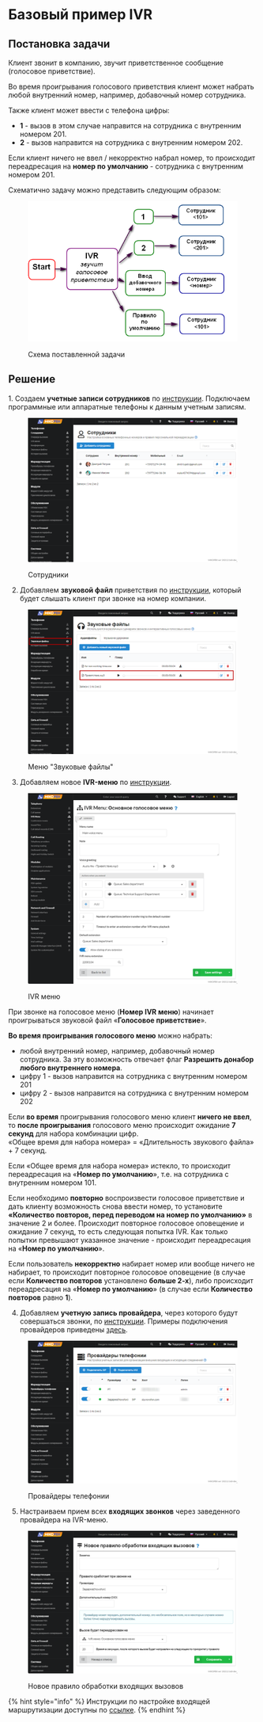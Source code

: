 # Базовый пример IVR

## Постановка задачи <a href="#postanovka_zadachi" id="postanovka_zadachi"></a>

Клиент звонит в компанию, звучит приветственное сообщение (голосовое приветствие).

Во время проигрывания голосового приветствия клиент может набрать любой внутренний номер, например, добавочный номер сотрудника.

Также клиент может ввести с телефона цифры:

* **1** - вызов в этом случае направится на сотрудника с внутренним номером 201.
* **2** - вызов направится на сотрудника с внутренним номером 202.

Если клиент ничего не ввел / некорректно набрал номер, то происходит переадресация на **номер по умолчанию** - сотрудника с внутренним номером 201.

Схематично задачу можно представить следующим образом:

<figure><img src="../../.gitbook/assets/image (4).png" alt=""><figcaption><p>Схема поставленной задачи </p></figcaption></figure>

## Решение <a href="#reshenie" id="reshenie"></a>

&#x20;1\. Создаем **учетные записи сотрудников** по [инструкции](../../manual/telefoniya/extensions.md). Подключаем программные или аппаратные телефоны к данным учетным записям.

<figure><img src="../../.gitbook/assets/extensions (1).png" alt=""><figcaption><p>Сотрудники </p></figcaption></figure>

2. Добавляем **звуковой файл** приветствия по [инструкции](../../manual/telefoniya/sound-files.md), который будет слышать клиент при звонке на номер компании.

<figure><img src="../../.gitbook/assets/SoundFiles.png" alt=""><figcaption><p>Меню "Звуковые файлы"</p></figcaption></figure>

3. Добавляем новое **IVR-меню** по [инструкции](../../manual/telefoniya/ivr-menu.md).

<figure><img src="../../.gitbook/assets/IVRMenu.png" alt=""><figcaption><p>IVR меню</p></figcaption></figure>

При звонке на голосовое меню (**Номер IVR меню**) начинает проигрываться звуковой файл «**Голосовое приветствие**».

**Во время проигрывания голосового меню** можно набрать:

* любой внутренний номер, например, добавочный номер сотрудника. За эту возможность отвечает флаг **Разрешить донабор любого внутреннего номера**.
* цифру 1 - вызов направится на сотрудника с внутренним номером 201
* цифру 2 - вызов направится на сотрудника с внутренним номером 202

Если **во время** проигрывания голосового меню клиент **ничего не ввел**, то **после проигрывания** голосового меню происходит ожидание **7 секунд** для набора комбинации цифр.\
«Общее время для набора номера» = «Длительность звукового файла» + 7 секунд.

Если «Общее время для набора номера» истекло, то происходит переадресация на «**Номер по умолчанию**», т.е. на сотрудника с внутренним номером 101.

Если необходимо **повторно** воспроизвести голосовое приветствие и дать клиенту возможность снова ввести номер, то установите **«Количество повторов, перед переводом на номер по умолчанию»** в значение 2 и более. Происходит повторное голосовое оповещение и ожидание 7 секунд, то есть следующая попытка IVR. Как только попытки превышают указанное значение - происходит переадресация на «**Номер по умолчанию**».

Если пользователь **некорректно** набирает номер или вообще ничего не набирает, то происходит повторное голосовое оповещение (в случае если **Количество повторов** установлено **больше 2-х**), либо происходит переадресация на «**Номер по умолчанию**» (в случае если **Количество повторов** равно **1**).

4. Добавляем **учетную запись провайдера**, через которого будут совершаться звонки, по [инструкции](../../manual/routing/providers.md). Примеры подключения провайдеров приведены [здесь](../providers/).

<figure><img src="../../.gitbook/assets/providers.png" alt=""><figcaption><p>Провайдеры телефонии</p></figcaption></figure>

5. Настраиваем прием всех **входящих звонков** через заведенного провайдера на IVR-меню.

<figure><img src="../../.gitbook/assets/Incoming.png" alt=""><figcaption><p>Новое правило обработки входящих вызовов </p></figcaption></figure>

{% hint style="info" %}
Инструкции по настройке входящей маршрутизации доступны по [ссылке](./).
{% endhint %}
